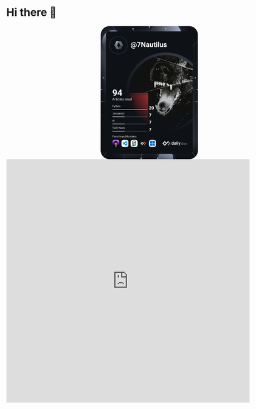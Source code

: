 # Hi there 👋

<a href="https://app.daily.dev/7Nautilus">
  <img 
    src="https://github.com/7Nautilus/7Nautilus/blob/main/devcard.svg" 
    width="256" 
    align="right" 
    alt="7Nautilus's Dev Card"/>

</a>

<iframe width="640" height="640" src="https://cybermap.kaspersky.com/fr/widget/dynamic/dark" frameborder="0">
